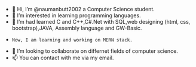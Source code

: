 - 👋 Hi, I’m @naumanbutt2002 a Computer Science student.
- 👀 I’m interested in learning programming languages.
- 🌱 I’m had learned C and C++,C#.Net with SQL,web designing (html, css, bootstrap),JAVA, Assembly language and GW-Basic.
-     Now, I am learning and working on MERN stack.
- 💞️ I’m looking to collaborate on differnet fields of computer science.
- 📫 You can contact with me via my email.

<!---
naumanbutt2002/naumanbutt2002 is a ✨ special ✨ repository because its `README.md` (this file) appears on your GitHub profile.
You can click the Preview link to take a look at your changes.
--->

